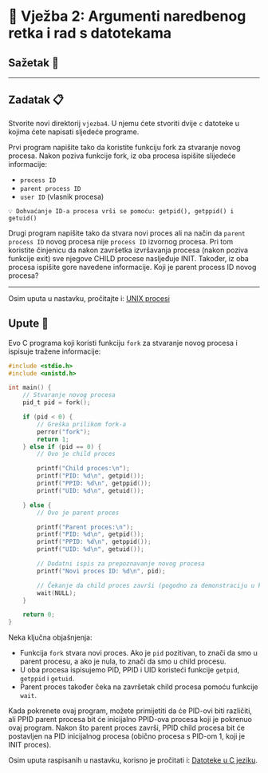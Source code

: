 # 🚀 Vježba 2: Argumenti naredbenog retka i rad s datotekama

## Sažetak 📃

---

## Zadatak 📋

Stvorite novi direktorij `vjezba4`. U njemu ćete stvoriti dvije `c` datoteke u kojima ćete napisati sljedeće programe.

Prvi program napišite tako da koristite funkciju fork za stvaranje novog procesa. Nakon poziva funkcije fork, iz oba procesa ispišite slijedeće informacije:
- `process ID`
- `parent process ID`
- `user ID` (vlasnik procesa)

```
💡 Dohvaćanje ID-a procesa vrši se pomoću: getpid(), getppid() i getuid()
```

Drugi program napišite tako da stvara novi proces ali na način da `parent process ID` novog procesa nije `process ID` izvornog procesa. Pri tom koristite činjenicu da nakon završetka izvršavanja procesa (nakon poziva funkcije exit) sve njegove CHILD procese nasljeđuje INIT. Također, iz oba procesa ispišite gore navedene informacije. Koji je parent process ID novog procesa?

---

Osim uputa u nastavku, pročitajte i: [UNIX procesi](../dodatno/unix_procesi.md)

## Upute 🧭

Evo C programa koji koristi funkciju `fork` za stvaranje novog procesa i ispisuje tražene informacije:

```c
#include <stdio.h>
#include <unistd.h>

int main() {
    // Stvaranje novog procesa
    pid_t pid = fork();

    if (pid < 0) {
        // Greška prilikom fork-a
        perror("fork");
        return 1;
    } else if (pid == 0) {
        // Ovo je child proces

        printf("Child proces:\n");
        printf("PID: %d\n", getpid());
        printf("PPID: %d\n", getppid());
        printf("UID: %d\n", getuid());

    } else {
        // Ovo je parent proces

        printf("Parent proces:\n");
        printf("PID: %d\n", getpid());
        printf("PPID: %d\n", getppid());
        printf("UID: %d\n", getuid());

        // Dodatni ispis za prepoznavanje novog procesa
        printf("Novi proces ID: %d\n", pid);

        // Čekanje da child proces završi (pogodno za demonstraciju u komandnoj liniji)
        wait(NULL);
    }

    return 0;
}
```

Neka ključna objašnjenja:

- Funkcija `fork` stvara novi proces. Ako je `pid` pozitivan, to znači da smo u parent procesu, a ako je nula, to znači da smo u child procesu.
- U oba procesa ispisujemo PID, PPID i UID koristeći funkcije `getpid`, `getppid` i `getuid`.
- Parent proces također čeka na završetak child procesa pomoću funkcije `wait`.

Kada pokrenete ovaj program, možete primijetiti da će PID-ovi biti različiti, ali PPID parent procesa bit će inicijalno PPID-ova procesa koji je pokrenuo ovaj program. Nakon što parent proces završi, PPID child procesa bit će postavljen na PID inicijalnog procesa (obično procesa s PID-om 1, koji je INIT proces).





Osim uputa raspisanih u nastavku, korisno je pročitati i: [Datoteke u C jeziku](../dodatno/datoteke.md).
